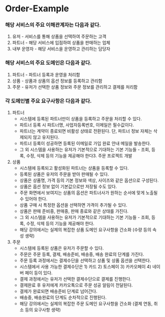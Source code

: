 # Order-Example

### 해당 서비스의 주요 이해관계자는 다음과 같다.
1. 유저 - 서비스를 통해 상품을 선택하여 주문하는 고객
2. 파트너 - 해당 서비스에 입점하여 상품을 판매하는 업체
3. 내부 운영자 - 해당 서비스을 운영하고 관리하는 담당자

### 해당 서비스의 주요 도메인은 다음과 같다.
1. 파트너 - 파트너 등록과 운영을 처리함
2. 상품 - 상품과 상품의 옵션 정보를 등록하고 관리함
3. 주문 - 유저가 선택한 상품 정보와 주문 정보를 관리하고 결제를 처리함

### 각 도메인별 주요 요구사항은 다음과 같다.
1. 파트너
    - 시스템에 등록된 파트너만이 상품을 등록하고 주문을 처리할 수 있다.
    - 파트너 등록 시 파트너명, 사업자등록번호, 이메일은 필수값이다.
    - 파트너는 계약이 종료되면 비활성 상태로 전환된다. 단, 파트너 정보 자체는 삭제되지 않고 유지된다.
    - 파트너 등록이 성공하면 등록된 이메일로 가입 완료 안내 메일을 발송한다.
    - 그 외 시스템을 사용하는 유저가 기본적으로 기대하는 기본 기능들 - 조회, 등록, 수정, 삭제 등의 기능을 제공해야 한다3. 주문 프로젝트 개발
2. 상품
    - 시스템에 등록되고 활성화된 파트너는 상품을 등록할 수 있다.
    - 등록된 상품은 유저의 주문을 받아 판매될 수 있다.
    - 상품은 상품명, 가격 등의 기본 정보와 색상, 사이즈와 같은 옵션으로 구성된다.
    - 상품은 옵션 정보 없이 기본값으로만 저장될 수도 있다.
    - 주문 화면에서 보여지는 상품의 옵션은 파트너사가 원하는 순서에 맞게 노출될 수 있어야 한다.
    - 상품 구매 시 특정한 옵션을 선택하면 가격이 추가될 수 있다.
    - 상품은 판매 준비중, 판매중, 판매 종료와 같은 상태를 가진다.
    - 그 외 시스템을 사용하는 유저가 기본적으로 기대하는 기본 기능들 - 조회, 등록, 수정, 삭제 등의 기능을 제공해야 한다.
    - 해당 강의에서는 실제의 복잡한 상품 도메인 요구사항을 간소화 (수량 등의 속성 생략)
3. 주문
    - 시스템에 등록된 상품은 유저가 주문할 수 있다.
    - 주문은 주문 등록, 결제, 배송준비, 배송중, 배송 완료의 단계를 가진다.
    - 주문 등록 과정에서는 결제수단을 선택하고 상품 및 상품 옵션을 선택한다.
    - 시스템에서 사용 가능한 결제수단은 1) 카드 2) 토스페이 3) 카카오페이 4) 네이버 페이 등이 있다.
    - 결제 과정에서는 유저가 선택한 결제수단으로 결제를 진행한다.
    - 결제완료 후 유저에게 카카오톡으로 주문 성공 알림이 전달된다.
    - 결제가 완료되면 배송준비 단계로 넘어간다.
    - 배송중, 배송완료의 단계도 순차적으로 진행된다.
    - 해당 강의에서는 실제의 복잡한 주문 도메인 요구사항을 간소화 (결제 연동, 취소 등의 요구사항 생략)